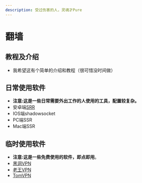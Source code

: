 ```yaml
---
description: 受过伤害的人，灵魂才Pure
---
```


# 翻墙

## 教程及介绍

* 我希望这有个简单的介绍和教程（很可惜没时间做）

## 日常使用软件

* **注意:这是一些日常需要外出工作的人使用的工具，配置较复杂。**
* 安卓端[SRR](http://file.liuzhengdong.top/?/%E7%BF%BB%E5%A2%99/SSR_3.3.6.2.apk)
* IOS端shadowsocket
* PC端SSR
* Mac端SSR

## 临时使用软件

* **注意:这是一些免费使用的软件，即点即用**。
* [黑洞VPN](http://file.liuzhengdong.top/?/%E7%BF%BB%E5%A2%99/%E8%99%AB%E6%B4%9E%20VPN_6.2.5.5.apk)
* [老王VPN](http://file.liuzhengdong.top/?/%E7%BF%BB%E5%A2%99/%E8%80%81%E7%8E%8BVPN_2.0.7.apk)
* [TomVPN](http://file.liuzhengdong.top/?/%E7%BF%BB%E5%A2%99/TomVPN_1.4.7.apk)

